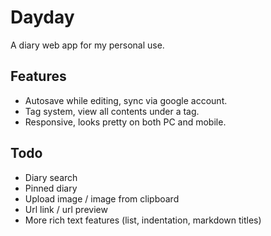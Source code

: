 # Dayday
A diary web app for my personal use.

## Features
- Autosave while editing, sync via google account.
- Tag system, view all contents under a tag.
- Responsive, looks pretty on both PC and mobile.

## Todo
- Diary search
- Pinned diary
- Upload image / image from clipboard
- Url link / url preview
- More rich text features (list, indentation, markdown titles)

